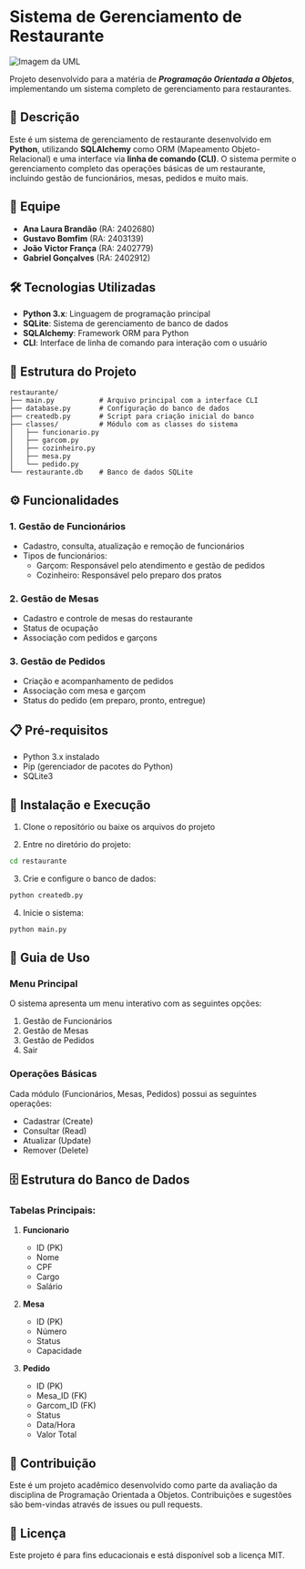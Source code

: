 # Sistema de Gerenciamento de Restaurante

![Imagem da UML]([uml/uml.jpg](https://drive.google.com/file/d/1pweJxIu34jRkPB9aaK_BNb5JwSPQZfaK/view))

Projeto desenvolvido para a matéria de **_Programação Orientada a Objetos_**, implementando um sistema completo de gerenciamento para restaurantes.

## 📝 Descrição

Este é um sistema de gerenciamento de restaurante desenvolvido em **Python**, utilizando **SQLAlchemy** como ORM (Mapeamento Objeto-Relacional) e uma interface via **linha de comando (CLI)**. O sistema permite o gerenciamento completo das operações básicas de um restaurante, incluindo gestão de funcionários, mesas, pedidos e muito mais.

## 👥 Equipe

- **Ana Laura Brandão** (RA: 2402680)
- **Gustavo Bomfim** (RA: 2403139)
- **João Victor França** (RA: 2402779)
- **Gabriel Gonçalves** (RA: 2402912)

## 🛠️ Tecnologias Utilizadas

- **Python 3.x**: Linguagem de programação principal
- **SQLite**: Sistema de gerenciamento de banco de dados
- **SQLAlchemy**: Framework ORM para Python
- **CLI**: Interface de linha de comando para interação com o usuário

## 📁 Estrutura do Projeto

```
restaurante/
├── main.py           # Arquivo principal com a interface CLI
├── database.py       # Configuração do banco de dados
├── createdb.py       # Script para criação inicial do banco
├── classes/          # Módulo com as classes do sistema
│   ├── funcionario.py
│   ├── garcom.py
│   ├── cozinheiro.py
│   ├── mesa.py
│   └── pedido.py
└── restaurante.db    # Banco de dados SQLite
```

## ⚙️ Funcionalidades

### 1. Gestão de Funcionários
- Cadastro, consulta, atualização e remoção de funcionários
- Tipos de funcionários:
  - Garçom: Responsável pelo atendimento e gestão de pedidos
  - Cozinheiro: Responsável pelo preparo dos pratos

### 2. Gestão de Mesas
- Cadastro e controle de mesas do restaurante
- Status de ocupação
- Associação com pedidos e garçons

### 3. Gestão de Pedidos
- Criação e acompanhamento de pedidos
- Associação com mesa e garçom
- Status do pedido (em preparo, pronto, entregue)

## 📋 Pré-requisitos

- Python 3.x instalado
- Pip (gerenciador de pacotes do Python)
- SQLite3

## 🚀 Instalação e Execução

1. Clone o repositório ou baixe os arquivos do projeto

2. Entre no diretório do projeto:
```bash
cd restaurante
```

3. Crie e configure o banco de dados:
```bash
python createdb.py
```

4. Inicie o sistema:
```bash
python main.py
```

## 📖 Guia de Uso

### Menu Principal
O sistema apresenta um menu interativo com as seguintes opções:
1. Gestão de Funcionários
2. Gestão de Mesas
3. Gestão de Pedidos
4. Sair

### Operações Básicas
Cada módulo (Funcionários, Mesas, Pedidos) possui as seguintes operações:
- Cadastrar (Create)
- Consultar (Read)
- Atualizar (Update)
- Remover (Delete)

## 🗄️ Estrutura do Banco de Dados

### Tabelas Principais:
1. **Funcionario**
   - ID (PK)
   - Nome
   - CPF
   - Cargo
   - Salário

2. **Mesa**
   - ID (PK)
   - Número
   - Status
   - Capacidade

3. **Pedido**
   - ID (PK)
   - Mesa_ID (FK)
   - Garcom_ID (FK)
   - Status
   - Data/Hora
   - Valor Total

## 🤝 Contribuição

Este é um projeto acadêmico desenvolvido como parte da avaliação da disciplina de Programação Orientada a Objetos. Contribuições e sugestões são bem-vindas através de issues ou pull requests.

## 📄 Licença

Este projeto é para fins educacionais e está disponível sob a licença MIT.
